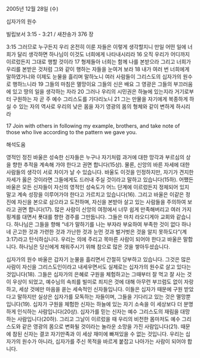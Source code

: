 2005년 12월 28일 (수)

십자가의 원수



빌립보서 3:15 - 3:21 / 새찬송가 376 장


3:15 그러므로 누구든지 우리 온전히 이룬 자들은 이렇게 생각할지니 만일 어떤 일에 너희가 달리 생각하면 하나님이 이것도 너희에게 나타내시리라 16 오직 우리가 어디까지 이르렀든지 그대로 행할 것이라 17 형제들아 너희는 함께 나를 본받으라 그리고 너희가 우리를 본받은 것처럼 그와 같이 행하는 자들을 눈여겨 보라 18 내가 여러 번 너희에게 말하였거니와 이제도 눈물을 흘리며 말하노니 여러 사람들이 그리스도의 십자가의 원수로 행하느니라 19 그들의 마침은 멸망이요 그들의 신은 배요 그 영광은 그들의 부끄러움에 있고 땅의 일을 생각하는 자라 20 그러나 우리의 시민권은 하늘에 있는지라 거기로부터 구원하는 자 곧 주 예수 그리스도를 기다리노니 21 그는 만물을 자기에게 복종하게 하실 수 있는 자의 역사로 우리의 낮은 몸을 자기 영광의 몸의 형체와 같이 변하게 하시리라 

17 Join with others in following my example, brothers, and take note of those who live according to the pattern we gave you.

해석도움





영적인 정진 
바울은 성숙한 신자들은 누구나 자기처럼 과거에 대한 망각과 부르심의 상을 향한 추적을 계속해 가야 한다고 권면 합니다(15상). 물론, 신앙의 바른 자세에 대한 사람들의 생각이 서로 차이가 날 수 있습니다. 바울도 이것을 인정하지만, 자기가 견지한 자세가 옳은 것이라면 그들에게도 드러내 주실 것이라고 말하고 있습니다(15하). 어쨌든 바울은 모든 신자들이 자신의 영적인 성숙도가 어느 단계에 이르렀든지 정체되어 있지 말고 계속 성장을 이루어가야 한다고 가르치고 있습니다(16). 그리고 바울은 이같은 정진에 자신을 본으로 삼으라고 도전하며, 자신을 본받아 살고 있는 사람들을 주의하여 보라고 권면 합니다(17). 많은 사람이 신앙의 여정에서 너무 쉽게 만족해버리고 여러 가지 핑계를 대면서 푯대를 향한 경주를 그만둡니다. 그들은 마치 라오디게아 교회와 같습니다. 하나님은 그들을 향해 “네가 말하기를 나는 부자라 부요하여 부족한 것이 없다 하나 네 곤고한 것과 가련한 것과 가난한 것과 눈먼 것과 벌거벗은 것을 알지 못하도다”(계3:17)라고 탄식하십니다. 우리는 의에 주리고 목마른 사람이 되어야 한다고 바울은 말합니다. 하나님은 당신에게 채워주시기 위해 참으로 많은 것을 쌓아두셨습니다. 

십자가의 원수 
바울은 갑자기 눈물을 흘리면서 간절히 당부하고 있습니다. 그것은 많은 사람이 자신을 그리스도인이라고 내세우면서도 실제로는 십자가의 원수로 살고 있다는 것입니다(18). 그들은 십자가의 은혜로 구원을 체험하고는 그때부터 잘 먹고 잘 사는 것이 우상이 되었고, 예수님의 속죄를 빌미로 죄지은 것에 대해 아무런 부끄럼도 없이 자랑하고, 세상 것에만 마음을 쏟는 세속적인 신자들입니다. 이들은 십자가 때문에 구원 받았다고 말하지만 실상은 십자가를 모독하는 자들이며, 그들을 기다리고 있는 것은 멸망뿐입니다(19). 십자가 구원을 체험한 신자는 하늘에 있는 자기 소속을 이 세상보다 더 분명하게 인식하는 사람입니다(20상). 십자가를 믿는 신자는 예수 그리스도의 재림을 대망하는 사람입니다(20하). 그리고 그날이 이르렀을 때 우리의 비천한 몸마저도 예수 그리스도와 같은 영광의 몸으로 변화될 것이라는 놀라운 소망을 가진 사람입니다(21). 때문에 참된 신자는 결코 자기만족과 이 세상 재미에 빠져있을 수 없는 것입니다. 우리는 십자가의 원수가 아니라, 십자가를 주신 목적을 바르게 붙잡고 나아가는 사람이 되어야 합니다.